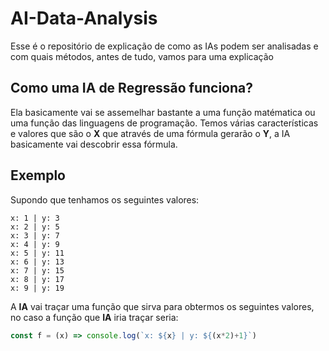 # AI-Data-Analysis
Esse é o repositório de explicação de como as IAs podem ser analisadas e com quais métodos, antes de tudo, vamos para uma explicação

## Como uma IA de Regressão funciona?
Ela basicamente vai se assemelhar bastante a uma função matématica ou uma função das linguagens de programação.
Temos várias características e valores que são o **X** que através de uma fórmula gerarão o **Y**, a IA basicamente vai descobrir essa fórmula.

## Exemplo

Supondo que tenhamos os seguintes valores:
```
x: 1 | y: 3
x: 2 | y: 5 
x: 3 | y: 7 
x: 4 | y: 9 
x: 5 | y: 11
x: 6 | y: 13
x: 7 | y: 15
x: 8 | y: 17
x: 9 | y: 19
```

A **IA** vai traçar uma função que sirva para obtermos os seguintes valores, no caso a função que **IA** iria traçar seria:
```js
const f = (x) => console.log(`x: ${x} | y: ${(x*2)+1}`)
```
